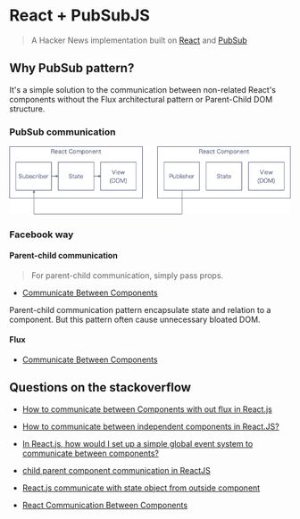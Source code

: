 # React + PubSubJS

> A Hacker News implementation built on [React](http://facebook.github.io/react/) and [PubSub](https://github.com/mroderick/PubSubJS)




## Why PubSub pattern?

It's a simple solution to the communication between non-related React's components without the Flux architectural pattern or Parent-Child DOM structure.

### PubSub communication

![PubSub with React](pubsub.png)


### Facebook way

#### Parent-child communication

> For parent-child communication, simply pass props.

  - [Communicate Between Components](https://facebook.github.io/react/tips/communicate-between-components.html)

Parent-child communication pattern encapsulate state and relation to a component. But this pattern often cause unnecessary bloated DOM.

#### Flux

>

- [Communicate Between Components](https://facebook.github.io/react/tips/communicate-between-components.html)




## Questions on the stackoverflow

- [How to communicate between Components with out flux in React.js](http://stackoverflow.com/questions/30017309/how-to-communicate-between-components-with-out-flux-in-react-js)

- [How to communicate between independent components in React.JS?](http://stackoverflow.com/questions/23849856/how-to-communicate-between-independent-components-in-react-js)

- [In React.js, how would I set up a simple global event system to communicate between components?](http://stackoverflow.com/questions/31407866/in-react-js-how-would-i-set-up-a-simple-global-event-system-to-communicate-betw)


- [child parent component communication in ReactJS](http://stackoverflow.com/questions/29121945/child-parent-component-communication-in-reactjs)

- [React.js communicate with state object from outside component](http://stackoverflow.com/questions/30187635/react-js-communicate-with-state-object-from-outside-component)

- [React Communication Between Components](http://stackoverflow.com/questions/31165886/react-communication-between-components)
